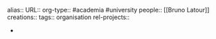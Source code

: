 alias::
URL::
org-type:: #academia #university
people:: [[Bruno Latour]]
creations::
tags:: organisation
rel-projects::



-
